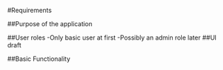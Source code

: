 #Requirements

##Purpose of the application

##User roles
-Only basic user at first
-Possibly an admin role later 
##UI draft

##Basic Functionality
